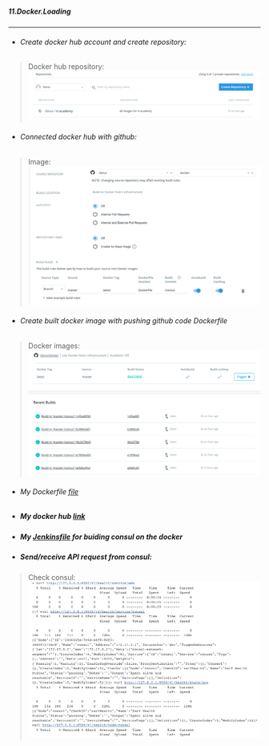 #####  11.Docker.Loading
------------

- ###### Create docker hub account and create repository:
> Docker hub repository:
![](https://github.com/ifanui/sa.it-academy.by/blob/m-sa2-06-19/Ivan_Evseichik/11.Docker.Loading/images/repos.png)
- ###### Connected docker hub with github:
> Image:
![](https://github.com/ifanui/sa.it-academy.by/blob/m-sa2-06-19/Ivan_Evseichik/11.Docker.Loading/images/github.png)
- ###### Create built docker image with pushing github code Dockerfile
> Docker images:
![](https://github.com/ifanui/sa.it-academy.by/blob/m-sa2-06-19/Ivan_Evseichik/11.Docker.Loading/images/build.png)
- ###### My Dockerfile [file](https://github.com/ifanui/sa.it-academy.by/blob/m-sa2-06-19/Ivan_Evseichik/11.Docker.Loading/Dockerfile)
- ##### My docker hub [link](fanui/it-academy)
- ##### My [Jenkinsfile](https://github.com/ifanui/sa.it-academy.by/blob/m-sa2-06-19/Ivan_Evseichik/11.Docker.Loading/Jenkinsfile) for buiding consul on the docker
- ##### Send/receive API request from consul:
> Check consul:
![](https://github.com/ifanui/sa.it-academy.by/blob/m-sa2-06-19/Ivan_Evseichik/11.Docker.Loading/images/check.png)


